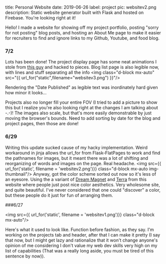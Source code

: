 title: Personal Website
date: 2019-06-26
label: project
pic: websitev2.png
description: Static website generator built with Flask and hosted on Firebase. You're looking right at it!

Hello! I made a website for showing off my project portfolio, posting "sorry for not posting" blog posts, and hosting an About Me page to make it easier for recruiters to find and ignore links to my Github, Youtube, and food blog.

### 7/2
Lots has been done! The project display page has some neat animations I stole from [this guy](https://miketricking.github.io/bootstrap-image-hover/) and hacked to pieces. Blog list page is also legible now, with lines and stuff separating all the info
<img class="d-block mx-auto" src="{{ url_for("static",filename="websitev3.png") }}"/>
<p class="caption">Rendering the "Date Published" as legible text was inordinately hard given how minor it looks...</p>

Projects also no longer fill your entire FOV (I tried to add a picture to show this but I realize you're also looking right at the changes I am talking about -.-)! The images also scale, but that's more easily demonstrable by just moving the browser's bounds. Need to add sorting by date for the blog and project pages, then those are done!


### 6/29

Writing this update sucked cause of my hacky implementation. Weird workaround in jinja allows the url_for from Flask-FlatPages to work and find the pathnames for images, but it meant there was a lot of shifting and reorganizing of words and images on the page. Real headache. 
<img src={{ url_for('static', filename = 'websitev2.png')}} class="d-block mx-auto img-thumbnail"/>
Anyway, got the color scheme sorted out now so it's less of an eyesore. Using the a variant of [Dream Magnet](https://www.colourlovers.com/palette/482774/dream_magnet) and [Terra](https://www.colourlovers.com/palette/292482/Terra) from this website where people just post nice color aesthetics. Very wholesome site, and quite beautiful. I've never considered that one could "discover" a color, but these people do it just for fun of arranging them. 

###6/27

<img src={{ url_for('static', filename = 'websitev1.png')}} class="d-block mx-auto"/>

Here's what it used to look like. Function before fashion, as they say. I'm working on the projects tab and header, after that I can make it pretty (I say that now, but I might get lazy and rationalize that it won't change anyone's opinion of me considering I don't value my web dev skills very high on my list of capabilities (That was a really long aside, you must be tired of this sentence by now)). 



